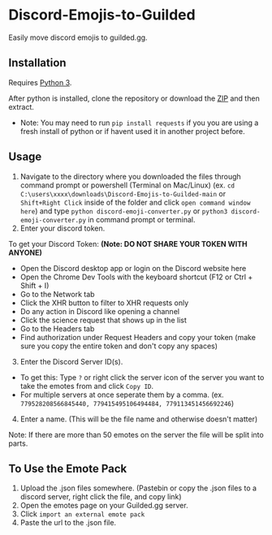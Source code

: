 # Discord-Emojis-to-Guilded
Easily move discord emojis to guilded.gg.

## Installation
Requires [Python 3](https://www.python.org/).

After python is installed, clone the repository or download the [ZIP](https://github.com/riyukuro/Discord-Emojis-to-Guilded/archive/refs/heads/main.zip) and then extract.
- Note: You may need to run `pip install requests` if you you are using a fresh install of python or if havent used it in another project before.

## Usage
1. Navigate to the directory where you downloaded the files through command prompt or powershell (Terminal on Mac/Linux) (ex. `cd C:\users\xxxx\downloads\Discord-Emojis-to-Guilded-main` or `Shift+Right Click` inside of the folder and click `open command window here`) and type `python discord-emoji-converter.py` or `python3 discord-emoji-converter.py` in command prompt or terminal.
2. Enter your discord token.

To get your Discord Token: **(Note: DO NOT SHARE YOUR TOKEN WITH ANYONE)**
-  Open the Discord desktop app or login on the Discord website here
-  Open the Chrome Dev Tools with the keyboard shortcut (F12 or Ctrl + Shift + I)
-  Go to the Network tab
-  Click the XHR button to filter to XHR requests only
-  Do any action in Discord like opening a channel
-  Click the science request that shows up in the list
-  Go to the Headers tab
-  Find authorization under Request Headers and copy your token (make sure you copy the entire token and don't copy any spaces)

3. Enter the Discord Server ID(s). 
- To get this: Type `?` or right click the server icon of the server you want to take the emotes from and click `Copy ID`.
- For multiple servers at once seperate them by a comma. (ex. `779528208566845440, 779415495106494484, 779113451456692246`)

4. Enter a name. (This will be the file name and otherwise doesn't matter)

Note: If there are more than 50 emotes on the server the file will be split into parts.

## To Use the Emote Pack
1. Upload the .json files somewhere. (Pastebin or copy the .json files to a discord server, right click the file, and copy link)
2. Open the emotes page on your Guilded.gg server.
3. Click `import an external emote pack`
4. Paste the url to the .json file.
